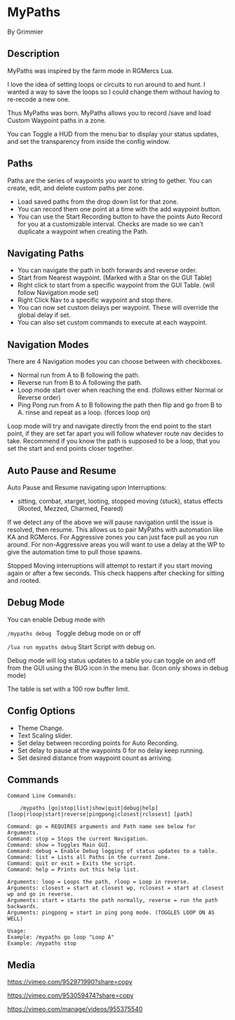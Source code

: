 # MyPaths

By Grimmier

## Description

MyPaths was inspired by the farm mode in RGMercs Lua.

I love the idea of setting loops or circuits to run around to and hunt.  I wanted a way to save the loops so I could change them without having to re-recode a new one.

Thus MyPaths was born. MyPaths allows you to record /save and load Custom Waypoint paths in a zone. 

You can Toggle a HUD from the menu bar to display your status updates, and set the transparency from inside the config window.

## Paths

Paths are the series of waypoints you want to string to gether. You can create, edit, and delete custom paths per zone. 

* Load saved paths from the drop down list for that zone.
* You can record them one point at a time with the add waypoint button.
* You can use the Start Recording button to have the points Auto Record for you at a customizable interval. Checks are made so we can't duplicate a waypoint when creating the Path.

## Navigating Paths

* You can navigate the path in both forwards and reverse order.
* Start from Nearest waypoint. (Marked with a Star on the GUI Table)
* Right click to start from a specific waypoint from the GUI Table. (will follow Navigation mode set)
* Right Click Nav to a specific waypoint and stop there.
* You can now set custom delays per waypoint. These will override the global delay if set.
* You can also set custom commands to execute at each waypoint.

## Navigation Modes

There are 4 Navigation modes you can choose between with checkboxes. 

* Normal run from A to B following the path.
* Reverse run from B to A following the path.
* Loop mode start over when reaching the end. (follows either Normal or Reverse order)
* Ping Pong run from A to B following the path then flip and go from B to A. rinse and repeat as a loop. (forces loop on)

Loop mode will try and navigate directly from the end point to the start point, if they are set far apart you will follow whatever route nav decides to take. Recommend if you know the path is supposed to be a loop, that you set the start and end points closer together.

## Auto Pause and Resume

Auto Pause and Resume navigating upon Interruptions: 

* sitting, combat, xtarget, looting, stopped moving (stuck), status effects (Rooted, Mezzed, Charmed, Feared)

If we detect any of the above we will pause navigation until the issue is resolved, then resume. This allows us to pair MyPaths with automation like KA and RGMercs. For Aggressive zones you can just face pull as you run around. For non-Aggressive areas you will want to use a delay at the WP to give the automation time to pull those spawns.

Stopped Moving interruptions will attempt to restart if you start moving again or after a few seconds. This check happens after checking for sitting and rooted.


## Debug Mode

You can enable Debug mode with 

```/mypaths debug ``` Toggle debug mode on or off

```/lua run mypaths debug``` Start Script with debug on.

Debug mode will log status updates to a table you can toggle on and off from the GUI using the BUG icon in the menu bar. (Icon only shows in debug mode)

The table is set with a 100 row buffer limit.

## Config Options

* Theme Change.
* Text Scaling slider.
* Set delay between recording points for Auto Recording.
* Set delay to pause at the waypoints 0 for no delay keep running.
* Set desired distance from waypoint count as arriving. 

## Commands 

```
Command Line Commands:

	/mypaths [go|stop|list|show|quit|debug|help] [loop|rloop|start|reverse|pingpong|closest|rclosest] [path]

Command: go = REQUIRES arguments and Path name see below for Arguments.
Command: stop = Stops the current Navigation.
Command: show = Toggles Main GUI.
Command: debug = Enable Debug logging of status updates to a table.
Command: list = Lists all Paths in the current Zone.
Command: quit or exit = Exits the script.
Command: help = Prints out this help list.

Arguments: loop = Loops the path, rloop = Loop in reverse.
Arguments: closest = start at closest wp, rclosest = start at closest wp and go in reverse.
Arguments: start = starts the path normally, reverse = run the path backwards.
Arguments: pingpong = start in ping pong mode. (TOGGLES LOOP ON AS WELL)

Usage:
Example: /mypaths go loop "Loop A"
Example: /mypaths stop

```

## Media

https://vimeo.com/952971990?share=copy

https://vimeo.com/953059474?share=copy

https://vimeo.com/manage/videos/955375540

